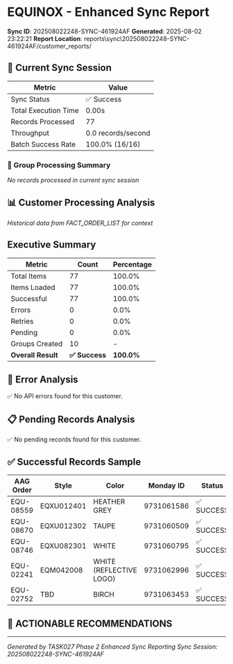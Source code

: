 # EQUINOX - Enhanced Sync Report
**Sync ID**: 202508022248-SYNC-461924AF
**Generated**: 2025-08-02 23:22:21
**Report Location**: reports\sync\202508022248-SYNC-461924AF/customer_reports/

## 🚀 Current Sync Session

| Metric | Value |
|--------|-------|
| Sync Status | ✅ Success |
| Total Execution Time | 0.00s |
| Records Processed | 77 |
| Throughput | 0.0 records/second |
| Batch Success Rate | 100.0% (16/16) |

### 📂 Group Processing Summary

*No records processed in current sync session*

## 📊 Customer Processing Analysis
*Historical data from FACT_ORDER_LIST for context*

## Executive Summary

| Metric | Count | Percentage |
|--------|-------|------------|
| Total Items | 77 | 100.0% |
| Items Loaded | 77 | 100.0% |
| Successful | 77 | 100.0% |
| Errors | 0 | 0.0% |
| Retries | 0 | 0.0% |
| Pending | 0 | 0.0% |
| Groups Created | 10 | - |
| **Overall Result** | **✅ Success** | **100.0%** |

## 🚨 Error Analysis

✅ No API errors found for this customer.

## 📋 Pending Records Analysis

✅ No pending records found for this customer.

## ✅ Successful Records Sample

| AAG Order | Style | Color | Monday ID | Status |
|-----------|-------|--------|-----------|--------|
| EQU-08559 | EQXU012401 | HEATHER GREY | 9731061586 | ✅ SUCCESS |
| EQU-08670 | EQXU012302 | TAUPE | 9731060509 | ✅ SUCCESS |
| EQU-08746 | EQXU082301 | WHITE | 9731060795 | ✅ SUCCESS |
| EQU-02241 | EQM042008 | WHITE (REFLECTIVE LOGO) | 9731062996 | ✅ SUCCESS |
| EQU-02752 | TBD | BIRCH | 9731063453 | ✅ SUCCESS |

## 🎯 ACTIONABLE RECOMMENDATIONS


---
*Generated by TASK027 Phase 2 Enhanced Sync Reporting*
*Sync Session: 202508022248-SYNC-461924AF*